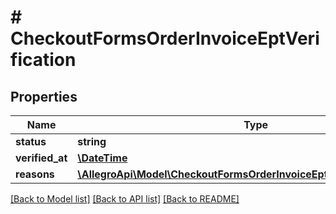 # # CheckoutFormsOrderInvoiceEptVerification

## Properties

Name | Type | Description | Notes
------------ | ------------- | ------------- | -------------
**status** | **string** |  | [optional]
**verified_at** | [**\DateTime**](\DateTime.md) |  | [optional]
**reasons** | [**\AllegroApi\Model\CheckoutFormsOrderInvoiceEptVerificationReasons[]**](CheckoutFormsOrderInvoiceEptVerificationReasons.md) |  | [optional]

[[Back to Model list]](../../README.md#models) [[Back to API list]](../../README.md#endpoints) [[Back to README]](../../README.md)
